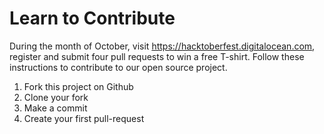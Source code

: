 # Learn to Contribute

During the month of October, visit https://hacktoberfest.digitalocean.com, register and submit four pull requests to win a free T-shirt.
Follow these instructions to contribute to our open source project.

1. Fork this project on Github
2. Clone your fork
3. Make a commit
4. Create your first pull-request

